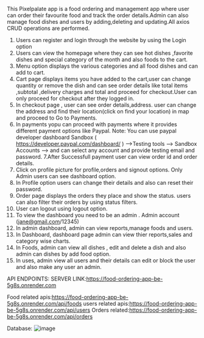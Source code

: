 This Pixelpalate app is a food ordering and management app where user can order their favourite food and track the order details.Admin can also manage food dishes and users by adding,deleting and updating.All axios CRUD operations are performed.

1. Users can register and login through the website by using the Login option
2. Users can view the homepage where they can see hot dishes ,favorite dishes and special category of the month and also foods to the cart.
3. Menu option displays the various categories and all food dishes and can add to cart.
4. Cart page displays items you have added to the cart,user can change quantity or remove the dish and can see order details like total items ,subtotal ,delivery charges and total and proceed for checkout.User can only proceed for checkout after they logged in.
5. In checkout page , user can see order details,address. user can change the address and find their location(click on find your location) in map and proceed to Go to Payments.
6. In payments yopu can proceed with payments where it provides different payment options like Paypal.
   Note: You can use paypal developer dashboard Sandbox ( https://developer.paypal.com/dashboard/ ) -->Testing tools --> Sandbox Accounts --> and can select any account and provide testing email and password.
7.After Successfull payment user can view order id and order details.
8. Click on profile picture for profile,orders and signout options. Only Admin users can see dashboard option.
9. In Profile option users can change their details and also can reset their password.
10. Order page displays the orders they place and show the status. users can also filter their orders by using status filters.
11. User can logout using logout option.
12. To view the dashboard you need to be an admin . Admin account (jane@gmail.com/12345)
13. In admin dashboard, admin can view reports,manage foods and users.
14. In Dashboard, dashboard page admin can view thier reports,sales and category wise charts.
15. In Foods, admin can view all dishes , edit and delete a dish and also admin can dishes by add food option.
16. In uses, admin view all users and their details can edit or block the user and also make any user an admin.


API ENDPOINTS:
SERVER LINK:https://food-ordering-app-be-5g8s.onrender.com

Food related apis:https://food-ordering-app-be-5g8s.onrender.com/api/foods
users related apis:https://food-ordering-app-be-5g8s.onrender.com/api/users
Orders related:https://food-ordering-app-be-5g8s.onrender.com/api/orders


Database:
![image](https://github.com/Asha-vysyaraju/food-ordering-app-be/assets/18022094/1c9d08b7-f217-412f-b205-e2c207e09222)

